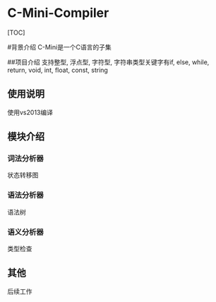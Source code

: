 # C-Mini-Compiler 

[TOC]

#背景介绍
C-Mini是一个C语言的子集

##项目介绍
支持整型, 浮点型, 字符型, 字符串类型关键字有if, else, while, return, void, int, float, const, string

## 使用说明
使用vs2013编译

## 模块介绍

### 词法分析器
状态转移图

### 语法分析器
语法树

### 语义分析器
类型检查

## 其他
后续工作

